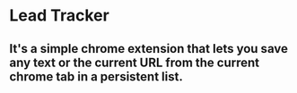 # Lead Tracker

## It's a simple chrome extension that lets you save any text or the current URL from the current chrome tab in a persistent list.